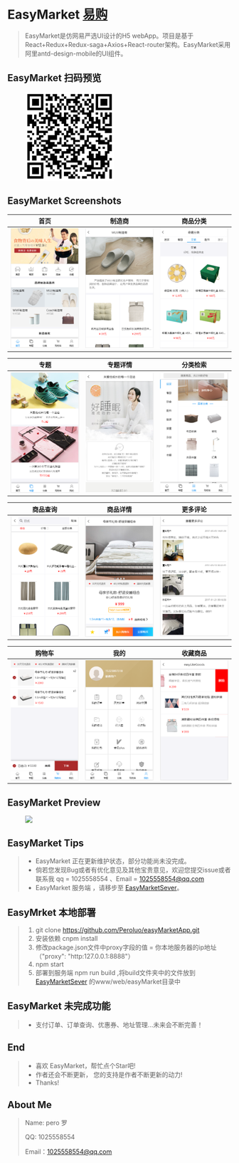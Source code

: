 # EasyMarket [易购](https://github.com/Peroluo/easyMarketApp) 

> ​EasyMarket是仿网易严选UI设计的H5 webApp。项目是基于React+Redux+Redux-saga+Axios+React-router架构。
> ​EasyMarket采用阿里antd-design-mobile的UI组件。

## EasyMarket  扫码预览
<figure >
<img src="./imgs/qrCode.png" width="200"/>
</figure >


## EasyMarket Screenshots

|         首页         |        制造商         |         商品分类         |
| :------------------: | :-------------------: | :----------------------: |
| ![](./imgs/home.png) | ![](./imgs/brand.png) | ![](./imgs/category.png) |

|         专题          |          专题详情           |            分类检索            |
| :-------------------: | :-------------------------: | :----------------------------: |
| ![](./imgs/topic.png) | ![](./imgs/topicDetail.png) | ![](./imgs/categorySearch.png) |

|          商品查询           |          商品详情           |        更多评论         |
| :-------------------------: | :-------------------------: | :---------------------: |
| ![](./imgs/goodsSearch.png) | ![](./imgs/goodsDetail.png) | ![](./imgs/comment.png) |

|        购物车        |         我的         |         收藏商品         |
| :------------------: | :------------------: | :----------------------: |
| ![](./imgs/cart.png) | ![](./imgs/mine.png) | ![](./imgs/likeList.png) |

## EasyMarket Preview

<figure class="third">
    <img src="./imgs/EasyMarket.gif" width="320"/>
</figure>

## EasyMarket Tips

>* EasyMarket 正在更新维护状态，部分功能尚未没完成。
>* 倘若您发现Bug或者有优化意见及其他宝贵意见，欢迎您提交issue或者联系我 qq = 1025558554 、Email = 1025558554@qq.com
>* EasyMarket 服务端 ，请移步至 [EasyMarketSever](https://github.com/Peroluo/easyMarketSever)。

## EasyMrket 本地部署

> 1. git  clone https://github.com/Peroluo/easyMarketApp.git
> 2. 安装依赖 cnpm install
> 3.  修改package.json文件中proxy字段的值 = 你本地服务器的ip地址 （"proxy": "http:127.0.0.1:8888"）
> 4. npm start
> 5. 部署到服务端 npm run build ,将build文件夹中的文件放到 [EasyMarketSever](https://github.com/Peroluo/easyMarketSever) 的www/web/easyMarket目录中

## EasyMarket 未完成功能

> * 支付订单、订单查询、优惠券、地址管理...未来会不断完善！

##  End

> * 喜欢 EasyMarket，帮忙点个Star吧!
> * 作者还会不断更新， 您的支持是作者不断更新的动力!
> * Thanks!

## About Me

> Name: pero 罗
>
> QQ: 1025558554
>
> Email：1025558554@qq.com
